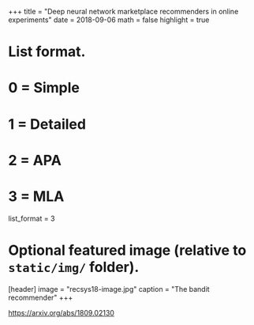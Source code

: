 +++
title = "Deep neural network marketplace recommenders in online experiments"
date = 2018-09-06
math = false
highlight = true

# List format.
#   0 = Simple
#   1 = Detailed
#   2 = APA
#   3 = MLA
list_format = 3

# Optional featured image (relative to `static/img/` folder).
[header]
image = "recsys18-image.jpg"
caption = "The bandit recommender"
+++

https://arxiv.org/abs/1809.02130
